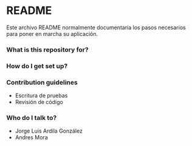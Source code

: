 # README #

Este archivo README normalmente documentaría los pasos necesarios para poner en marcha su aplicación.

### What is this repository for? ###

### How do I get set up? ###

### Contribution guidelines ###

* Escritura de pruebas
* Revisión de código

### Who do I talk to? ###

* Jorge Luis Ardila González
* Andres Mora